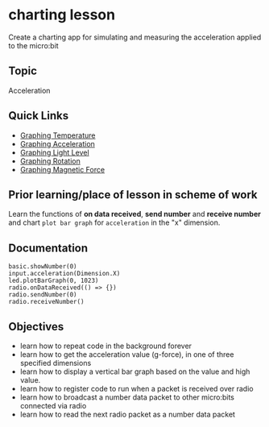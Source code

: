 # charting lesson

Create a charting app for simulating and measuring the acceleration applied to the micro:bit

## Topic

Acceleration

## Quick Links

* [Graphing Temperature](/lessons/graph-temperature)
* [Graphing Acceleration](/lessons/charting) 
* [Graphing Light Level](/lessons/light-level)
* [Graphing Rotation](/lessons/rotation)
* [Graphing Magnetic Force](/lessons/magnetic-force)

## Prior learning/place of lesson in scheme of work

Learn the functions of **on data received**, **send number** and **receive number** and chart `plot bar graph` for `acceleration` in the "x" dimension.

## Documentation

```cards
basic.showNumber(0)
input.acceleration(Dimension.X)
led.plotBarGraph(0, 1023)
radio.onDataReceived(() => {})
radio.sendNumber(0)
radio.receiveNumber()
```

## Objectives

* learn how to repeat code in the background forever
* learn how to get the acceleration value (g-force), in one of three specified dimensions
* learn how to display a vertical bar graph based on the value and high value.
* learn how to register code to run when a packet is received over radio
* learn how to broadcast a number data packet to other micro:bits connected via radio
* learn how to read the next radio packet as a number data packet
